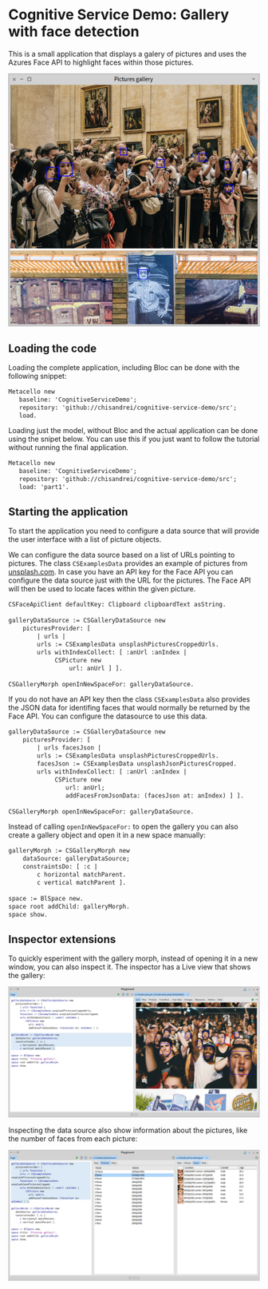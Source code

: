 # Cognitive Service Demo: Gallery with face detection

This is a small application that displays a galery of pictures and uses the Azures Face API to highlight faces within those pictures.

<img src="docs/images/PicturesGallery.png"/>

## Loading the code

Loading the complete application, including Bloc can be done with the following snippet:
```
Metacello new
   baseline: 'CognitiveServiceDemo';
   repository: 'github://chisandrei/cognitive-service-demo/src';
   load.
```

Loading just the model, without Bloc and the actual application can be done using the snipet below. You can use this if you just want to follow the tutorial without running the final application.
```
Metacello new
   baseline: 'CognitiveServiceDemo';
   repository: 'github://chisandrei/cognitive-service-demo/src';
   load: 'part1'.
```

## Starting the application

To start the application you need to configure a data source that will provide the user interface with a list of picture objects. 

We can configure the data source based on a list of URLs pointing to pictures. The class `CSExamplesData` provides an example of pictures from [unsplash.com](https://unsplash.com/). In case you have an API key for the Face API you can configure the data source just with the URL for the pictures. The Face API will then be used to locate faces within the given picture.

```
CSFaceApiClient defaultKey: Clipboard clipboardText asString.

galleryDataSource := CSGalleryDataSource new
	picturesProvider: [ 
		| urls |
		urls := CSExamplesData unsplashPicturesCroppedUrls.
		urls withIndexCollect: [ :anUrl :anIndex |
			 CSPicture new 
				 url: anUrl ] ].
		
CSGalleryMorph openInNewSpaceFor: galleryDataSource.
```

If you do not have an API key then the class `CSExamplesData` also provides the JSON data for identifing faces that would normally be returned by the Face API. You can configure the datasource to use this data.

```
galleryDataSource := CSGalleryDataSource new
	picturesProvider: [ 
		| urls facesJson |
		urls := CSExamplesData unsplashPicturesCroppedUrls.
		facesJson := CSExamplesData unsplashJsonPicturesCropped.
		urls withIndexCollect: [ :anUrl :anIndex |
			 CSPicture new 
				url: anUrl;
				addFacesFromJsonData: (facesJson at: anIndex) ] ].
        
CSGalleryMorph openInNewSpaceFor: galleryDataSource.
```

Instead of calling `openInNewSpaceFor:` to open the gallery you can also create a gallery object and open it in a new space manually:

```
galleryMorph := CSGalleryMorph new
	dataSource: galleryDataSource;
	constraintsDo: [ :c |
		c horizontal matchParent.
		c vertical matchParent ].

space := BlSpace new.
space root addChild: galleryMorph.
space show.
```

## Inspector extensions

To quickly esperiment with the gallery morph, instead of opening it in a new window, you can also inspect it. The inspector has a Live view that shows the gallery:

<img src="docs/images/Playground-GalleryLive.png"/>

Inspecting the data source also show information about the pictures, like the number of faces from each picture:

<img src="docs/images/Playground-DatasourceFaces.png"/>
